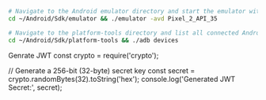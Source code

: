 ```bash
# Navigate to the Android emulator directory and start the emulator with the specified AVD (Android Virtual Device)
cd ~/Android/Sdk/emulator && ./emulator -avd Pixel_2_API_35
```
```bash
# Navigate to the platform-tools directory and list all connected Android devices
cd ~/Android/Sdk/platform-tools && ./adb devices
```

Genrate JWT
const crypto = require('crypto');

// Generate a 256-bit (32-byte) secret key
const secret = crypto.randomBytes(32).toString('hex');
console.log('Generated JWT Secret:', secret);
